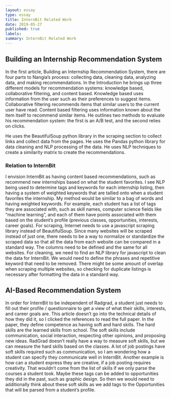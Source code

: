 ```yaml
---
layout: essay
type: essay
title: InternBit Related Work
date: 2019-05-27
published: true
labels:
summary: InternBit Related Work
---
```


## Building an Internship Recommendation System

In the first article, Building an Internship Recommendation System, there are four parts to Nangia’s process: collecting data, cleaning data, analyzing data, and making recommendations. 
In the Introduction he brings up three different models for recommendation systems: knowledge based, collaborative filtering, and content based. Knowledge based uses information from the user such as their  preferences to suggest items. Collaborative filtering recommends items that similar users to the current user have read. Content based filtering uses information known about the item itself to recommend similar items. He outlines two methods to evaluate his recommendation system: the first is an A/B test, and the second relies on clicks.

He uses the BeautifulSoup python library in the scraping section to collect links and collect data from the pages. He uses the Pandas python library for data cleaning and NLP processing of the data. He uses NLP techniques to create a similarity matrix to create the recommendations. 

### Relation to InternBit

I envision InternBit as having content based recommendations, such as recommend new internships based on what the student favorites. I see NLP being used to determine tags and keywords for each internship listing, then having a system of weighted keywords that are tallied onto when a student favorites the internship. 
My method would be similar to a bag of words and having weighted keywords. For example, each student has a list of tags they are associated with, such as skill names, computer science fields like “machine learning”, and each of them have points associated with them based on the student’s profile (previous classes, opportunities, interests, career goals). 
For scraping, Internet needs to use a javascript scraping library instead of BeautifulSoup. Since many websites will be scraped instead of just one, there needs to be a way to normalize or standardize the scraped data so that all the data from each website can be compared in a standard way. The columns need to be defined and the same for all websites.
For cleaning, we need to find an NLP library for javascript to clean the data for InternBit. We would need to define the phrases and repetitive keyword that need to be removed. There might be some amount of overlap when scraping multiple websites, so checking for duplicate listings is necessary after formatting the data in a standard way. 

## AI-Based Recommendation System

In order for InternBit to be independent of Radgrad, a student just needs to fill out their profile / questionnaire to get a view of what their skills, interests, and career goals are. This article doesn’t go into the technical details of how they did it, so I clicked the references to read the full paper. In the paper, they define competence as having soft and hard skills. The hard skills are the learned skills from school. The soft skills include communication, social interaction, respecting other opinions, and proposing new ideas. RadGrad doesn’t really have a way to measure soft skills, but we can measure the hard skills based on the classes. A lot of job postings have soft skills required such as communication, so I am wondering how a student can specify they communicate well in InternBit. Another example is how can a student express they are creative, if a job posting requires creativity. That wouldn’t come from the list of skills if we only parse the courses a student took. Maybe these tags can be added to opportunities they did in the past, such as graphic design. So then we would need to additionally think about these soft skills as we add tags to the Opportunities that will be parsed from a student’s profile. 